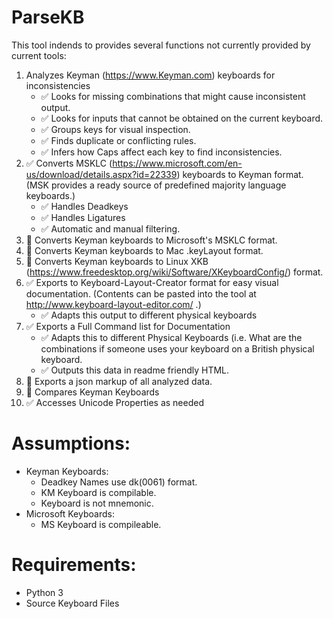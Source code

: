 # ParseKB
This tool indends to provides several functions not currently provided by current tools:

1. Analyzes Keyman (https://www.Keyman.com) keyboards for inconsistencies
    * :white_check_mark: Looks for missing combinations that might cause inconsistent output.
    * :white_check_mark: Looks for inputs that cannot be obtained on the current keyboard.
    * :white_check_mark: Groups keys for visual inspection.
    * :white_check_mark: Finds duplicate or conflicting rules. 
    * :white_check_mark: Infers how Caps affect each key to find inconsistencies.
2. :white_check_mark: Converts MSKLC (https://www.microsoft.com/en-us/download/details.aspx?id=22339) keyboards to Keyman format. (MSK provides a ready source of predefined majority language keyboards.)  
    * :white_check_mark: Handles Deadkeys
    * :white_check_mark: Handles Ligatures
    * :white_check_mark: Automatic and manual filtering.
3. :black_square_button: Converts Keyman keyboards to Microsoft's MSKLC format.
4. :black_square_button: Converts Keyman keyboards to Mac .keyLayout format.
5. :black_square_button: Converts Keyman keyboards to Linux XKB (https://www.freedesktop.org/wiki/Software/XKeyboardConfig/) format.
6. :white_check_mark: Exports to Keyboard-Layout-Creator format for easy visual documentation. (Contents can be pasted into the tool at http://www.keyboard-layout-editor.com/ .)
    * :white_check_mark: Adapts this output to different physical keyboards
7. :white_check_mark: Exports a Full Command list for Documentation
    * :white_check_mark: Adapts this to different Physical Keyboards (i.e. What are the combinations if someone uses your keyboard on a British physical keyboard.
    * :white_check_mark: Outputs this data in readme friendly HTML. 
8. :black_square_button: Exports a json markup of all analyzed data.
9. :black_square_button: Compares Keyman Keyboards
10. :white_check_mark: Accesses Unicode Properties as needed

# Assumptions:
* Keyman Keyboards:
  * Deadkey Names use dk(0061) format.
  * KM Keyboard is compilable.
  * Keyboard is not mnemonic.
* Microsoft Keyboards:
  * MS Keyboard is compileable.

# Requirements:
* Python 3
* Source Keyboard Files
